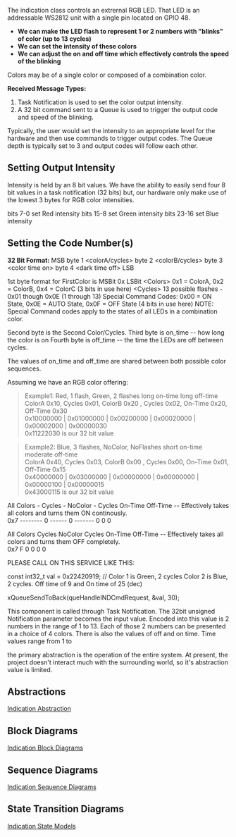 The indication class controls an extrernal RGB LED.  That LED is an addressable WS2812 unit with a single pin located on GPIO 48.

* **We can make the LED flash to represent 1 or 2 numbers with "blinks" of color (up to 13 cycles)**  
* **We can set the intensity of these colors**  
* **We can adjust the on and off time which effectively controls the speed of the blinking**  

Colors may be of a single color or composed of a combination color.

**Received Message Types:**

1) Task Notification is used to set the color output intensity.  
2) A 32 bit command sent to a Queue is used to trigger the output code and speed of the blinking.  

Typically, the user would set the intensity to an appropriate level for the hardware and then use commands to trigger output codes.  The Queue depth is typically set to 3 and output codes will follow each other.

## Setting Output Intensity

Intensity is held by an 8 bit values.  We have the ability to easily send four 8 bit values in a task notification (32 bits) but, our hardware only make use of the lowest 3 bytes for RGB color intensities.

bits  7-0  set Red   intensity
bits 15-8  set Green intensity
bits 23-16 set Blue  intensity

## Setting the Code Number(s)

**32 Bit Format:**
MSB byte 1 \<colorA/cycles\>  byte 2 \<colorB/cycles\>  byte 3 \<color time on\>  byte 4 \<dark time off\> LSB

1st byte format for FirstColor is   MSBit  0x<Colors><Cycles>  LSBit
\<Colors\>   0x1 = ColorA, 0x2 = ColorB, 0x4 = ColorC (3 bits in use here)
\<Cycles\>   13 possible flashes - 0x01 though 0x0E (1 through 13) Special Command Codes: 0x00 = ON State, 0x0E = AUTO State, 0x0F = OFF State (4 bits in use here)  NOTE: Special Command codes apply to the states of all LEDs in a combination color.

Second byte is the Second Color/Cycles.
Third byte is on_time -- how long the color is on
Fourth byte is off_time  -- the time the LEDs are off between cycles.

The values of on_time and off_time are shared between both possible color sequences.


Assuming we have an RGB color offering:

>Example1: Red, 1 flash, Green, 2 flashes long on-time long off-time  
>ColorA 0x10, Cycles 0x01, ColorB 0x20 , Cycles 0x02, On-Time 0x20, Off-Time 0x30  
>0x10000000 | 0x01000000 | 0x00200000 | 0x00020000 | 0x00002000 | 0x00000030  
>0x11222030 is our 32 bit value

>Example2: Blue, 3 flashes, NoColor, NoFlashes  short on-time moderate off-time  
>ColorA 0x40, Cycles 0x03, ColorB 0x00 , Cycles 0x00, On-Time 0x01, Off-Time 0x15  
>0x40000000 | 0x03000000 | 0x00000000 | 0x00000000 | 0x00000100 | 0x00000015  
>0x43000115 is our 32 bit value


 All Colors - Cycles - NoColor - Cycles On-Time  Off-Time -- Effectively takes all colors and turns them ON continously.  
 0x7 -------- 0 ------ 0 ------- 0      0        0




 All Colors Cycles  NoColor Cycles On-Time  Off-Time -- Effectively takes all colors and turns them OFF completely.  
 0x7        F       0       0      0        0



PLEASE CALL ON THIS SERVICE LIKE THIS:

const int32_t val = 0x22420919;  // Color 1 is Green, 2 cycles   Color 2 is Blue, 2 cycles.  Off time of 9 and On time of 25 (dec)

xQueueSendToBack(queHandleINDCmdRequest, &val, 30);








This component is called through Task Notification.  The 32bit unsigned Notification parameter becomes the input value.  Encoded into this value is 2 numbers in the range of 1 to 13.  Each of those 2 numbers can be presented in a choice of 4 colors.  There is also the values of off and on time.  Time values range from 1 to 

 the primary abstraction is the operation of the entire system.  At present, the project doesn't interact much with the surrounding world, so it's abstraction value is limited.


## Abstractions
[Indication Abstraction](./docs/ind_abstractions.md)

## Block Diagrams
[Indication Block Diagrams](./docs/ind_sequences.md)

## Sequence Diagrams
[Indication Sequence Diagrams](./docs/ind_sequences.md)

## State Transition Diagrams
[Indication State Models](./docs/ind_state_models.md)